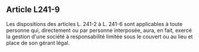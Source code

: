 Article L241-9
----
Les dispositions des articles L. 241-2 à L. 241-6 sont applicables à toute
personne qui, directement ou par personne interposée, aura, en fait, exercé la
gestion d'une société à responsabilité limitée sous le couvert ou au lieu et
place de son gérant légal.
